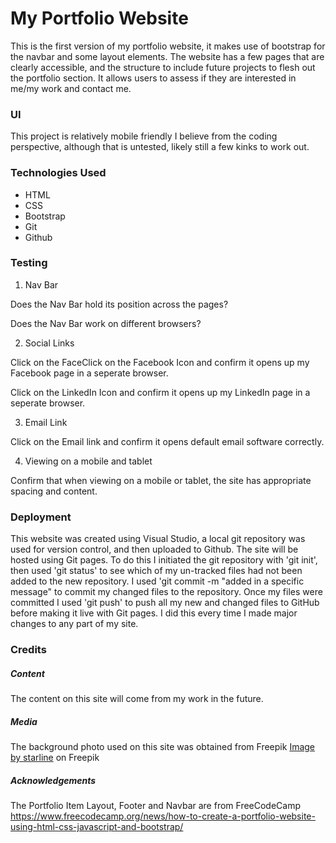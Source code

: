 <h1> My Portfolio Website</h1>

This is the first version of my portfolio website, 
it makes use of bootstrap for the navbar and some layout elements.
The website has a few pages that are clearly accessible,
and the structure to include future projects to flesh out the portfolio section.
It allows users to assess if they are interested in me/my work and contact me.

<h3>UI</h3>

This project is relatively mobile friendly I believe from the coding perspective,
although that is untested, likely still a few kinks to work out.

<h3>Technologies Used</h3>
<ul>
    <li>HTML</li>
    <li>CSS</li>
    <li>Bootstrap</li>
    <li>Git</li>
    <li>Github</li>
</ul>
<h3>Testing</h3>

1. Nav Bar 

Does the Nav Bar hold its position across the pages?

Does the Nav Bar work on different browsers?

2. Social Links

Click on the FaceClick on the Facebook Icon and confirm it opens up my Facebook page in a seperate browser.

Click on the LinkedIn Icon and confirm it opens up my LinkedIn page in a seperate browser.

3. Email Link

Click on the Email link and confirm it opens default email software correctly.

4. Viewing on a mobile and tablet

Confirm that when viewing on a mobile or tablet, the site has appropriate spacing and content.

<h3>Deployment</h3>

This website was created using Visual Studio, a local git repository was used for version control,
and then uploaded to Github. The site will be hosted using Git pages. 
To do this I initiated the git repository with 'git init', 
then used 'git status' to see which of my un-tracked files had not been added to the new repository.
I used 'git commit -m "added in a specific message" to commit my changed files to the repository. 
Once my files were committed I used 'git push' to push all my new and changed files to GitHub before making it live with Git pages. 
I did this every time I made major changes to any part of my site.

<h3>Credits</h3>

<h5>Content</h5>

The content on this site will come from my work in the future.

<h5>Media</h5>

The background photo used on this site was obtained from Freepik
<a href="https://www.freepik.com/free-vector/elegant-soft-orange-white-watercolor-background_3358049.htm#query=orange%20peach%20background&position=5&from_view=search&track=ais">Image by starline</a> on Freepik

<h5>Acknowledgements</h5>



The Portfolio Item Layout, Footer and Navbar are from FreeCodeCamp https://www.freecodecamp.org/news/how-to-create-a-portfolio-website-using-html-css-javascript-and-bootstrap/

